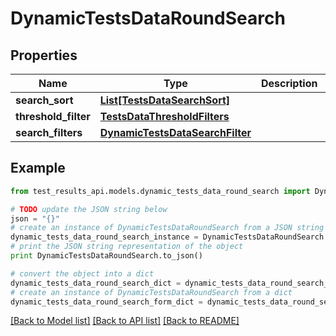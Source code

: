 # DynamicTestsDataRoundSearch


## Properties
Name | Type | Description | Notes
------------ | ------------- | ------------- | -------------
**search_sort** | [**List[TestsDataSearchSort]**](TestsDataSearchSort.md) |  | [optional] 
**threshold_filter** | [**TestsDataThresholdFilters**](TestsDataThresholdFilters.md) |  | [optional] 
**search_filters** | [**DynamicTestsDataSearchFilter**](DynamicTestsDataSearchFilter.md) |  | [optional] 

## Example

```python
from test_results_api.models.dynamic_tests_data_round_search import DynamicTestsDataRoundSearch

# TODO update the JSON string below
json = "{}"
# create an instance of DynamicTestsDataRoundSearch from a JSON string
dynamic_tests_data_round_search_instance = DynamicTestsDataRoundSearch.from_json(json)
# print the JSON string representation of the object
print DynamicTestsDataRoundSearch.to_json()

# convert the object into a dict
dynamic_tests_data_round_search_dict = dynamic_tests_data_round_search_instance.to_dict()
# create an instance of DynamicTestsDataRoundSearch from a dict
dynamic_tests_data_round_search_form_dict = dynamic_tests_data_round_search.from_dict(dynamic_tests_data_round_search_dict)
```
[[Back to Model list]](../README.md#documentation-for-models) [[Back to API list]](../README.md#documentation-for-api-endpoints) [[Back to README]](../README.md)


